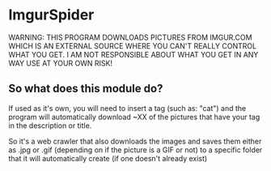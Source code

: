 # ImgurSpider

WARNING: THIS PROGRAM DOWNLOADS PICTURES FROM IMGUR.COM WHICH IS AN EXTERNAL SOURCE WHERE YOU CAN'T REALLY CONTROL WHAT YOU GET.
I AM NOT RESPONSIBLE ABOUT WHAT YOU GET IN ANY WAY
USE AT YOUR OWN RISK!

## So what does this module do?
If used as it's own, you will need to insert a tag (such as: "cat") and the program will automatically download ~XX of the pictures that have your tag in the description or title.

So it's a web crawler that also downloads the images and saves them either as .jpg or .gif (depending on if the picture is a GIF or not) to a specific folder that it will automatically create (if one doesn't already exist)
